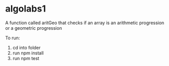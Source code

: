 # algolabs1
A function called aritGeo that checks if an array is an arithmetic progression or a geometric progression

To run: 
1. cd into folder
2. run npm install 
3. run npm test
